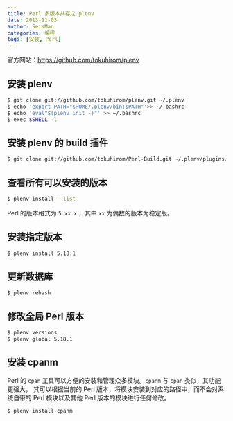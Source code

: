 ```yaml
---
title: Perl 多版本共存之 plenv
date: 2013-11-03
author: SeisMan
categories: 编程
tags: [安装, Perl]
---
```


官方网站：<https://github.com/tokuhirom/plenv>

<!--more-->

## 安装 plenv

``` bash
$ git clone git://github.com/tokuhirom/plenv.git ~/.plenv
$ echo 'export PATH="$HOME/.plenv/bin:$PATH"'>> ~/.bashrc
$ echo 'eval"$(plenv init -)"' >> ~/.bashrc
$ exec $SHELL -l
```

## 安装 plenv 的 build 插件

``` bash
$ git clone git://github.com/tokuhirom/Perl-Build.git ~/.plenv/plugins/perl-build/
```

## 查看所有可以安装的版本

``` bash
$ plenv install --list
```

Perl 的版本格式为 `5.xx.x` ，其中 `xx` 为偶数的版本为稳定版。

## 安装指定版本

``` bash
$ plenv install 5.18.1
```

## 更新数据库

``` bash
$ plenv rehash
```

## 修改全局 Perl 版本

``` bash
$ plenv versions
$ plenv global 5.18.1
```

## 安装 cpanm

Perl 的 `cpan` 工具可以方便的安装和管理众多模块。`cpanm` 与 `cpan` 类似，其功能更强大，
其可以根据当前的 Perl 版本，将模块安装到对应的路径中，而不会对系统自带的 Perl
模块以及其他 Perl 版本的模块进行任何修改。

``` bash
$ plenv install-cpanm
```
